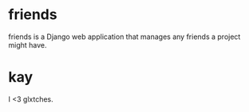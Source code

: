 # friends
friends is a Django web application that manages any friends a project might have.


# kay
I <3 glxtches.
